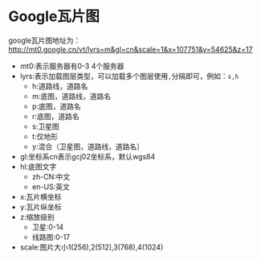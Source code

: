 Google瓦片图
===
google瓦片图地址为：http://mt0.google.cn/vt/lyrs=m&gl=cn&scale=1&x=107751&y=54625&z=17  

* mt0:表示服务器有0-3 4个服务器
* lyrs:表示加载图层类型，可以加载多个图层使用`,`分隔即可，例如：`s,h`
  * h:道路线，道路名
  * m:底图，道路线，道路名
  * p:底图，道路名
  * r:底图，道路名
  * s:卫星图
  * t:仅地形
  * y:混合（卫星图，道路线，道路名）
* gl:坐标系cn表示gcj02坐标系，默认wgs84
* hl:底图文字
  * zh-CN:中文
  * en-US:英文
* x:瓦片横坐标
* y:瓦片纵坐标
* z:缩放级别
  * 卫星:0-14
  * 线路图:0-17
* scale:图片大小1(256),2(512),3(768),4(1024)